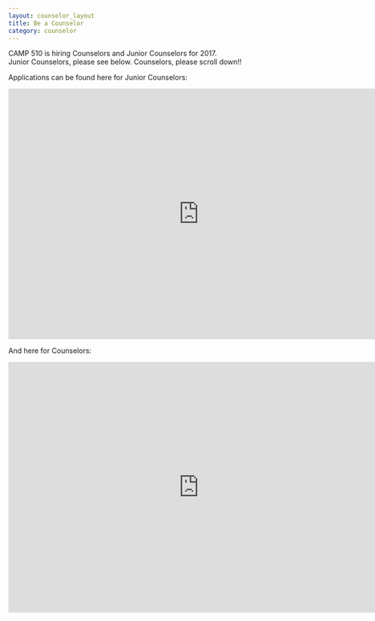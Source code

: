 ```yaml
---
layout: counselor_layout
title: Be a Counselor
category: counselor
---
```


CAMP 510 is hiring Counselors and Junior Counselors for 2017.  
Junior Counselors, please see below.
Counselors, please scroll down!!

Applications can be found here for Junior Counselors:

<iframe src="https://docs.google.com/forms/d/e/1FAIpQLSfK8BsuIHuxg3v8mFovtoemfbi87gcljeh9o5Ewx3-i0LqoqA/viewform?embedded=true" width="760" height="500" frameborder="0" marginheight="0" marginwidth="0">Loading...</iframe>





And here for Counselors:


<iframe src="https://docs.google.com/forms/d/e/1FAIpQLSdt8_7f5ZDrp84go5SdI6DEmmDzqi1a5QOhtQd3wBd5cRPARA/viewform?embedded=true" width="760" height="500" frameborder="0" marginheight="0" marginwidth="0">Loading...</iframe>